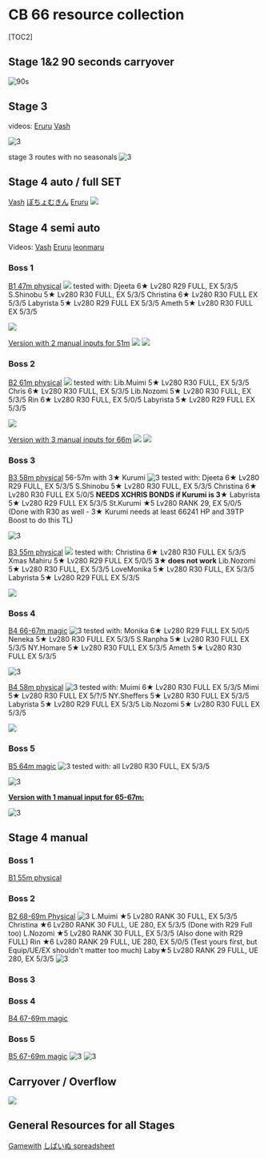 # CB 66 resource collection
 [TOC2] 
## Stage 1&2 90 seconds carryover
![90s](https://pomf2.lain.la/f/9udpu2eq.png)

## Stage 3

videos: 
 [Eruru](https://www.youtube.com/watch?v=-m9f-dqWbDY)
 [Vash](https://www.youtube.com/watch?v=XTGiTP3xjGA)


![3](https://pomf2.lain.la/f/9m275tg.png)

stage 3 routes with no seasonals
![3](https://pomf2.lain.la/f/0gvmxmct.jpg)

## Stage 4 auto / full SET
[Vash](https://youtu.be/qGRghbwhMBE)
[ぽちょむきん](https://www.youtube.com/watch?v=-2BUgIi-AGY)
[Eruru](https://www.youtube.com/watch?v=gCi79eOkJKc)
![](https://pomf2.lain.la/f/xgytmvh2.png)

## Stage 4 semi auto
Videos:
[Vash](https://www.youtube.com/watch?v=8HyPM8H6U9k)
[Eruru](https://www.youtube.com/watch?v=gCi79eOkJKc)
[leonmaru](https://www.youtube.com/watch?v=9o9sarR1j_o)
### Boss 1
[B1 47m physical](https://www.youtube.com/watch?v=WrD_8qDqgDI)
![](https://pomf2.lain.la/f/l3kb0id.png)
tested with:
Djeeta 6★ Lv280 R29 FULL, EX 5/3/5
S.Shinobu 5★ Lv280 R30 FULL, EX 5/3/5
Christina 6★ Lv280 R30 FULL EX 5/3/5
Labyrista 5★ Lv280 R29 FULL EX 5/3/5
Ameth 5★ Lv280 R30 FULL EX 5/3/5

![](https://pomf2.lain.la/f/brz6xewj.png)

[Version with 2 manual inputs for 51m](https://www.youtube.com/watch?v=zORkwXgs7bI)
![](https://pomf2.lain.la/f/9t565i0.png)
![](https://pomf2.lain.la/f/aepdmqnc.png)
### Boss 2
[B2 61m physical](https://www.youtube.com/watch?v=-0lr-qHOpJI)
![](https://pomf2.lain.la/f/xh43r4ru.png)
tested with:
Lib.Muimi 5★ Lv280 R30 FULL, EX 5/3/5
Chris 6★ Lv280 R30 FULL, EX 5/3/5
Lib.Nozomi 5★ Lv280 R30 FULL, EX 5/3/5
Rin 6★ Lv280 R30 FULL, EX 5/0/5
Labyrista 5★ Lv280 R29 FULL EX 5/3/5

![](https://pomf2.lain.la/f/fv63re4j.png)

[Version with 3 manual inputs for 66m](https://www.youtube.com/watch?v=8xtpgWgwUro)
![](https://pomf2.lain.la/f/6qg5a6cw.png)
![](https://pomf2.lain.la/f/8nkk0alk.png)
### Boss 3
[B3 58m physical](https://www.youtube.com/watch?v=ZPK2X8-gOk8)
56-57m with 3★ Kurumi
![3](https://pomf2.lain.la/f/5xgkavay.png)
tested with:
Djeeta 6★ Lv280 R29 FULL, EX 5/3/5
S.Shinobu 5★ Lv280 R30 FULL, EX 5/3/5
Christina 6★ Lv280 R30 FULL EX 5/0/5 **NEEDS XCHRIS BONDS if Kurumi is 3★**
Labyrista 5★ Lv280 R29 FULL EX 5/3/5
St.Kurumi ★5 Lv280 RANK 29, EX 5/0/5 (Done with R30 as well - 3★ Kurumi needs at least 66241 HP and 39TP Boost to do this TL)

![3](https://pomf2.lain.la/f/g8hvjrqk.png)

[B3 55m physical](https://www.youtube.com/watch?v=LTiBKatRrAc)
![](https://pomf2.lain.la/f/zbkr6i8u.png)
tested with:
Christina 6★ Lv280 R30 FULL EX 5/3/5
Xmas Mahiru 5★ Lv280 R29 FULL EX 5/0/5 **3★ does not work**
Lib.Nozomi 5★ Lv280 R30 FULL, EX 5/3/5
LoveMonika 5★ Lv280 R30 FULL, EX 5/3/5
Labyrista 5★ Lv280 R29 FULL EX 5/3/5

![](https://pomf2.lain.la/f/j9xh48u9.png)
### Boss 4
[B4 66-67m magic](https://www.youtube.com/watch?v=eTkZmbZAzCw)
![3](https://pomf2.lain.la/f/hslf1y7k.png)
tested with:
Monika 6★ Lv280 R29 FULL EX 5/0/5
Neneka 5★ Lv280 R30 FULL EX 5/3/5
S.Ranpha 5★ Lv280 R30 FULL EX 5/3/5
NY.Homare 5★ Lv280 R30 FULL EX 5/3/5
Ameth 5★ Lv280 R30 FULL EX 5/3/5

![3](https://pomf2.lain.la/f/wkx1te1n.gif)

[B4 58m physical](https://www.youtube.com/watch?v=s0BzEZKHRjE)
![3](https://pomf2.lain.la/f/0wum9kp.png)
tested with:
Muimi 6★ Lv280 R30 FULL EX 5/3/5
Mimi 5★ Lv280 R30 FULL EX 5/?/5
NY.Sheffers 5★ Lv280 R30 FULL EX 5/3/5
Labyrista 5★ Lv280 R29 FULL EX 5/3/5
Lib.Nozomi 5★ Lv280 R30 FULL EX 5/3/5

![](https://pomf2.lain.la/f/9k6s2kbd.png)

### Boss 5
[B5 64m magic](https://www.youtube.com/watch?v=YhfeH2f6ESI)
![3](https://pomf2.lain.la/f/x3xglji2.png)
tested with:
all Lv280 R30 FULL, EX 5/3/5

![3](https://pomf2.lain.la/f/3fu6cfp.png)

[**Version with 1 manual input for 65-67m:**](https://www.youtube.com/watch?v=50kboh0mJXY)

![3](https://pomf2.lain.la/f/0qw76y7l.png)

## Stage 4 manual
### Boss 1
[B1 55m physical](https://www.youtube.com/watch?v=KDDfwVye4JU)
### Boss 2
[B2 68-69m Physical](https://www.youtube.com/watch?v=2okJ06AgGCA)
![3](https://pomf2.lain.la/f/b9lgy2hz.png)
L.Muimi ★5 Lv280 RANK 30 FULL, EX 5/3/5 
Christina ★6 Lv280 RANK 30 FULL, UE 280, EX 5/3/5 (Done with R29 Full too) 
L.Nozomi ★5 Lv280 RANK 30 FULL, EX 5/3/5 (Also done with R29 FULL)
Rin ★6 Lv280 RANK 29 FULL, UE 280, EX 5/0/5 (Test yours first, but Equip/UE/EX shouldn't matter too much)
Laby★5 Lv280 RANK 29  FULL, UE 280, EX 5/3/5 
![3](https://pomf2.lain.la/f/fs4nx3ld.png)


### Boss 3
### Boss 4
[B4 67-69m magic](https://www.youtube.com/watch?v=kIxdp3eRcZc)

### Boss 5
[B5 67-69m magic](https://www.youtube.com/watch?v=kIxdp3eRcZc)
![3](https://pomf2.lain.la/f/2kxkb6dh.png)
![3](https://pomf2.lain.la/f/adxv7mji.png)

## Carryover / Overflow
![](https://pomf2.lain.la/f/446vfcqr.jpg)

## General Resources for all Stages
[Gamewith](https://gamewith.jp/pricone-re/article/show/413758)
[しばいぬ spreadsheet](https://docs.google.com/spreadsheets/d/1qHKpk4gVZwTmo0TLmxiqmqY8cJ4_X1jFTO3ZLil28BE/edit#gid=790984515)
